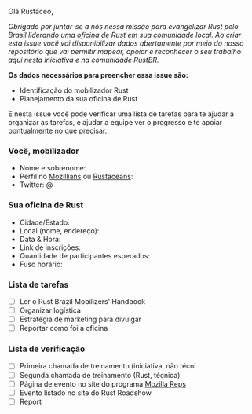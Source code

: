 Olá Rustáceo,

*Obrigado por juntar-se a nós nessa missão para evangelizar Rust pelo Brasil liderando uma oficina de Rust em sua comunidade local. Ao criar esta issue você vai disponibilizar dados abertamente por meio do nosso repositório que vai permitir mapear, apoiar e reconhecer o seu trabalho aqui nesta iniciativa e na comunidade RustBR.*

**Os dados necessários para preencher essa issue são:**

- Identificação do mobilizador Rust
- Planejamento da sua oficina de Rust

E nesta issue você pode verificar uma lista de tarefas para te ajudar a organizar as tarefas, e ajudar a equipe ver o progresso e te apoiar pontualmente no que precisar.

### Você, mobilizador
- Nome e sobrenome:
- Perfil no [Mozillians](https://mozillians.org/pt-BR/) ou [Rustaceans](https://rustaceans.org):
- Twitter: @ 

### Sua oficina de Rust

 - Cidade/Estado:
 - Local (nome, endereço):
 - Data & Hora:
 - Link de inscrições:
 - Quantidade de participantes esperados: 
 - Fuso horário:

### Lista de tarefas

- [ ] Ler o Rust Brazil Mobilizers’ Handbook
- [ ] Organizar logística
- [ ] Estratégia de marketing para divulgar
- [ ] Reportar como foi a oficina

### Lista de verificação

- [ ] Primeira chamada de treinamento (iniciativa, não técni
- [ ] Segunda chamada de treinamento (Rust, técnica)
- [ ] Página de evento no site do programa [Mozilla Reps](https://reps.mozilla.org)
- [ ] Evento listado no site do Rust Roadshow
- [ ] Report
